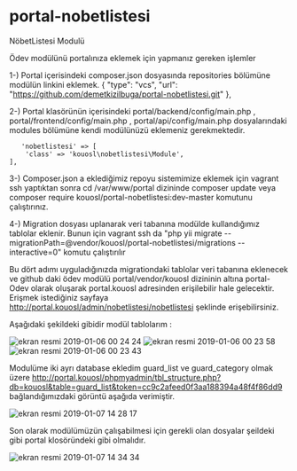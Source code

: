 # portal-nobetlistesi
NöbetListesi Modulü



Ödev modülünü portalınıza eklemek için yapmanız gereken işlemler

1-) Portal içerisindeki composer.json dosyasında repositories bölümüne modülün linkini eklemek.
        {
            "type": "vcs",
            "url": "https://github.com/demetkizilbuga/portal-nobetlistesi.git"
        },
        
2-) Portal klasörünün içerisindeki portal/backend/config/main.php , portal/frontend/config/main.php , portal/api/config/main.php dosyalarındaki modules bölümüne kendi modülünüzü eklemeniz gerekmektedir.       

       'nobetlistesi' => [
        'class' => 'kouosl\nobetlistesi\Module',
    ],
    
 3-) Composer.json a eklediğimiz repoyu sistemimize eklemek için vagrant ssh yaptıktan sonra cd /var/www/portal dizininde composer update veya composer require kouosl/portal-nobetlistesi:dev-master komutunu çalıştırınız.

 4-) Migration dosyası uplanarak veri tabanına modülde kullandığımız tablolar eklenir. Bunun için vagrant ssh da "php yii migrate --migrationPath=@vendor/kouosl/portal-nobetlistesi/migrations --interactive=0" komutu çalıştırılır
 
 
Bu dört adımı uyguladığınızda migrationdaki tablolar veri tabanına eklenecek ve github daki ödev modülü portal/vendor/kouosl dizininin altına portal-Odev olarak oluşarak portal.kouosl adresinden erişilebilir hale gelecektir. Erişmek istediğiniz sayfaya http://portal.kouosl/admin/nobetlistesi/nobetlistesi şeklinde erişebilirsiniz.

Aşağıdaki şekildeki gibidir modül tablolarım :

![ekran resmi 2019-01-06 00 24 24](https://user-images.githubusercontent.com/35598899/50765232-5b687200-1286-11e9-8d29-f72268f41f0e.png)
![ekran resmi 2019-01-06 00 23 58](https://user-images.githubusercontent.com/35598899/50765234-5c010880-1286-11e9-9e3f-2cd04291e85a.png)
![ekran resmi 2019-01-06 00 23 43](https://user-images.githubusercontent.com/35598899/50765235-5c999f00-1286-11e9-86c3-d82e0ed2ee18.png)

Modulüme iki ayrı database ekledim guard_list ve guard_category olmak üzere
http://portal.kouosl/phpmyadmin/tbl_structure.php?db=kouosl&table=guard_list&token=cc9c2afeed0f3aa188394a48f4f86dd9 bağlandığımızdaki görüntü aşağıda verimiştir. 

![ekran resmi 2019-01-07 14 28 17](https://user-images.githubusercontent.com/35598899/50766031-daf74080-1288-11e9-89f2-ee919bdd6740.png)


Son olarak modülümüzün çalışabilmesi için gerekli olan dosyalar şeildeki gibi portal klosöründeki gibi olmalıdır.


![ekran resmi 2019-01-07 14 34 34](https://user-images.githubusercontent.com/35598899/50766278-a89a1300-1289-11e9-9829-0aca7a596cad.png)

